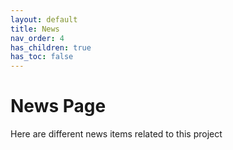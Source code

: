 ```yaml
---
layout: default
title: News
nav_order: 4
has_children: true
has_toc: false
---
```


# News Page 

Here are different news items related to this project

